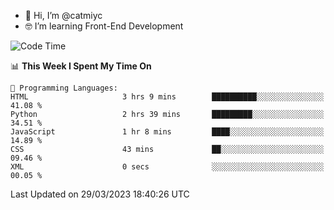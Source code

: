 - 👋 Hi, I’m @catmiyc
- 🤓 I’m learning Front-End Development

<!---
catmiyc/catmiyc is a ✨ special ✨ repository because its `README.md` (this file) appears on your GitHub profile.
You can click the Preview link to take a look at your changes.
--->


<!--START_SECTION:waka-->
![Code Time](http://img.shields.io/badge/Code%20Time-91%20hrs%2011%20mins-blue)

📊 **This Week I Spent My Time On** 

```text
💬 Programming Languages: 
HTML                     3 hrs 9 mins        ██████████░░░░░░░░░░░░░░░   41.08 % 
Python                   2 hrs 39 mins       █████████░░░░░░░░░░░░░░░░   34.51 % 
JavaScript               1 hr 8 mins         ████░░░░░░░░░░░░░░░░░░░░░   14.89 % 
CSS                      43 mins             ██░░░░░░░░░░░░░░░░░░░░░░░   09.46 % 
XML                      0 secs              ░░░░░░░░░░░░░░░░░░░░░░░░░   00.05 % 
```


 Last Updated on 29/03/2023 18:40:26 UTC
<!--END_SECTION:waka-->
